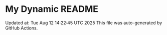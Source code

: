 # My Dynamic README
Updated at: Tue Aug 12 14:22:45 UTC 2025
This file was auto-generated by GitHub Actions.
